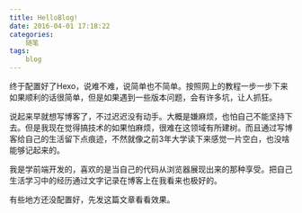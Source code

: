 ```yaml
---
title: HelloBlog!
date: 2016-04-01 17:18:22
categories: 
	随笔
tags:
 	blog
---
```

终于配置好了Hexo，说难不难，说简单也不简单。按照网上的教程一步一步下来如果顺利的话很简单，但是如果遇到一些版本问题，会有许多坑，让人抓狂。
<!-- more -->
说起来早就想写博客了，不过迟迟没有动手。大概是嫌麻烦，也怕自己不能坚持下去。但是我现在觉得搞技术的如果怕麻烦，很难在这领域有所建树。而且通过写博客给自己的生活留下点痕迹，不然就像之前3年大学读下来感觉一片空白，也没啥能够记起来的。

我是学前端开发的，喜欢的是当自己的代码从浏览器展现出来的那种享受。把自己生活学习中的经历通过文字记录在博客上在我看来也极好的。

有些地方还没配置好，先发这篇文章看看效果。

